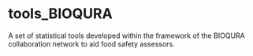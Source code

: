 # tools_BIOQURA
A set of statistical tools developed within the framework of the BIOQURA collaboration network to aid food safety assessors.
